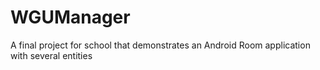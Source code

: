 # WGUManager
A final project for school that demonstrates an Android Room application with several entities
